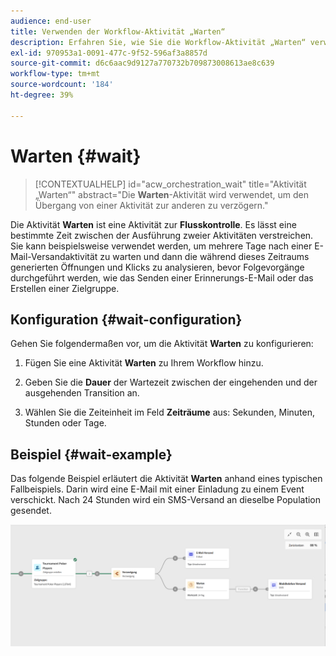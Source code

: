 ```yaml
---
audience: end-user
title: Verwenden der Workflow-Aktivität „Warten“
description: Erfahren Sie, wie Sie die Workflow-Aktivität „Warten“ verwenden.
exl-id: 970953a1-0091-477c-9f52-596af3a8857d
source-git-commit: d6c6aac9d9127a770732b709873008613ae8c639
workflow-type: tm+mt
source-wordcount: '184'
ht-degree: 39%

---
```


# Warten {#wait}

>[!CONTEXTUALHELP]
>id="acw_orchestration_wait"
>title="Aktivität „Warten“"
>abstract="Die **Warten**-Aktivität wird verwendet, um den Übergang von einer Aktivität zur anderen zu verzögern."

Die Aktivität **Warten** ist eine Aktivität zur **Flusskontrolle**. Es lässt eine bestimmte Zeit zwischen der Ausführung zweier Aktivitäten verstreichen. Sie kann beispielsweise verwendet werden, um mehrere Tage nach einer E-Mail-Versandaktivität zu warten und dann die während dieses Zeitraums generierten Öffnungen und Klicks zu analysieren, bevor Folgevorgänge durchgeführt werden, wie das Senden einer Erinnerungs-E-Mail oder das Erstellen einer Zielgruppe.

## Konfiguration {#wait-configuration}

Gehen Sie folgendermaßen vor, um die Aktivität **Warten** zu konfigurieren:

1. Fügen Sie eine Aktivität **Warten** zu Ihrem Workflow hinzu.

1. Geben Sie die **Dauer** der Wartezeit zwischen der eingehenden und der ausgehenden Transition an.

1. Wählen Sie die Zeiteinheit im Feld **Zeiträume** aus: Sekunden, Minuten, Stunden oder Tage.

## Beispiel {#wait-example}

Das folgende Beispiel erläutert die Aktivität **Warten** anhand eines typischen Fallbeispiels. Darin wird eine E-Mail mit einer Einladung zu einem Event verschickt. Nach 24 Stunden wird ein SMS-Versand an dieselbe Population gesendet.

![Beispiel eines Workflows mit der Aktivität Warten , um eine SMS 24 Stunden nach einer E-Mail-Einladung zu senden.](../assets/workflow-wait-example.png)
